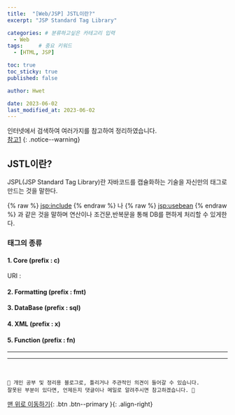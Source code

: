 ```yaml
---
title:  "[Web/JSP] JSTL이란?"  
excerpt: "JSP Standard Tag Library"

categories: # 분류하고싶은 카테고리 입력
  - Web
tags:     # 중요 키워드
  - [HTML, JSP]

toc: true
toc_sticky: true
published: false

author: Hwet

date: 2023-06-02
last_modified_at: 2023-06-02
---
```


인터넷에서 검색하여 여러가지를 참고하여 정리하였습니다.    
[참고1](https://usefultoknow.tistory.com/entry/JSTLJSP-Standard-Tag-Library%EC%9D%B4%EB%9E%80)
{: .notice--warning}


## JSTL이란?

JSPL(JSP Standard Tag Library)란 자바코드를 캡슐화하는 기술을 자신만의 태그로 만드는 것을 말한다.

{% raw %} <jsp:include> {% endraw %} 나 {% raw %} <jsp:usebean> {% endraw %} 과 같은 것을 말하며 연산이나 조건문,반복문을 통해 DB를 편하게 처리할 수 있게한다.

### 태그의 종류

#### 1. Core (prefix : c)

URI : 

#### 2. Formatting (prefix : fmt)

#### 3. DataBase (prefix : sql)

#### 4. XML (prefix : x)

#### 5. Function (prefix : fn)


*** 



***
<br>
    
    📢 개인 공부 및 정리용 블로그로, 틀리거나 주관적인 의견이 들어갈 수 있습니다.
    잘못된 부분이 있다면, 언제든지 댓글이나 메일로 알려주시면 참고하겠습니다. 🔔

[맨 위로 이동하기](#){: .btn .btn--primary }{: .align-right}
